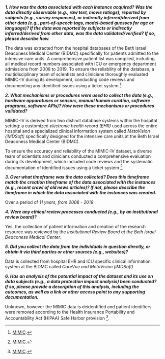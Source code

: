 **_1. How was the data associated with each instance acquired? Was the data directly observable (e.g., raw text, movie ratings), reported by subjects (e.g., survey responses), or indirectly inferred/derived from other data (e.g., part-of-speech tags, model-based guesses for age or language)? If the data was reported by subjects or indirectly inferred/derived from other data, was the data validated/verified? If so, please describe how._**

The data was extracted from the hospital databases of the Beth Israel Deaconess Medical Center (BIDMC) specifically for patients admitted to the intensive care units. A comprehensive patient list was compiled, including all medical record numbers associated with ICU or emergency department admissions from 2008 to 2019. To ensure the reliability of the database, a multidisciplinary team of scientists and clinicians thoroughly evaluated MIMIC-IV during its development, conducting code reviews and documenting any identified issues using a ticket system [^1]
[^1]:[MIMIC](https://www.nature.com/articles/s41597-022-01899-x).

**_2. What mechanisms or procedures were used to collect the data (e.g., hardware apparatuses or sensors, manual human curation, software programs, software APIs)? How were these mechanisms or procedures validated?_**

MIMIC-IV is derived from two distinct database systems within the hospital setting: a customized *electronic health record (EHR)* used across the entire hospital and a specialized clinical information system called *MetaVision (iMDSoft)* specifically designed for the intensive care units at the Beth Israel Deaconess Medical Center (BIDMC). 

To ensure the accuracy and reliability of the MIMIC-IV dataset, a diverse team of scientists and clinicians conducted a comprehensive evaluation during its development, which included code reviews and the systematic documentation of identified issues using a ticket system [^1].

**_3. Over what timeframe was the data collected? Does this timeframe match the creation timeframe of the data associated with the instances (e.g., recent crawl of old news articles)? If not, please describe the timeframe in which the data associated with the instances was created._**

Over a period of *11 years, from 2008 - 2019*

**_4. Were any ethical review processes conducted (e.g., by an institutional review board)?_**

Yes, the collection of patient information and creation of the research resource was reviewed by the *Institutional Review Board at the Beth Israel Deaconess Medical Center*.

**_5. Did you collect the data from the individuals in question directly, or obtain it via third parties or other sources (e.g., websites)?_**

Data is collected from hospital EHR and ICU specific clinical information system at the BIDMC called *CareVue and MetaVision (iMDSoft)*.

**_6. Has an analysis of the potential impact of the dataset and its use on data subjects (e.g., a data protection impact analysis) been conducted? If so, please provide a description of this analysis, including the outcomes, as well as a link or other access point to any supporting documentation._**

Unknown, however the MIMIC data is deidentified and patient identifiers were removed according to the Health Insurance Portability and Accountability Act (HIPAA) Safe Harbor provision [^1].
